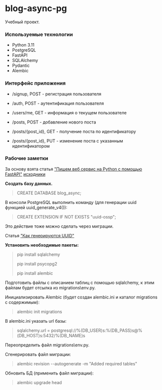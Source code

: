 # blog-async-pg
Учебный проект.

### Используемые технологии
* Python 3.11
* PostgreSQL
* FastAPI
* SQLAlchemy
* Pydantic
* Alembic

### Интерфейс приложения
* /signup, POST - регистрация пользователя
* /auth, POST - аутентификация пользователя
* /users/me, GET - информация о текущем пользователе

* /posts, POST - добавление нового поста 
* /posts/{post_id}, GET - получение поста по идентификатору
* /posts/{post_id}, PUT - изменение поста с указанным идентификатором

### Рабочие заметки

За основу взята статья 
["Пишем веб сервис на Python с помощью FastAPI"](https://habr.com/ru/articles/513328/)
[исходники](https://github.com/NeverWalkAloner/async-blogs)

**Создать базу данных.**
> CREATE DATABASE blog_async;

В консоли PostgreSQL выполнить команду 
(для генерации uuid функцией uuid_generate_v4()):
> CREATE EXTENSION IF NOT EXISTS "uuid-ossp";

Это действие тоже можно сделать через миграции.

Статья ["Как генерируются UUID"](https://habr.com/ru/companies/vk/articles/522094/)

**Установить необходимые пакеты:**
> pip install sqlalchemy
>
> pip install psycopg2
> 
> pip install alembic

Подготовить файлы с описанием таблиц с помощью sqlalchemy, 
к этим файлам будет отсылка из migrations\env.py.

Инициализировать Alembic 
(будет создан alembic.ini и каталог migrations с содержимым):
> alembic init migrations

В alembic.ini указать url базы:
> sqlalchemy.url = postgresql://%(DB_USER)s:%(DB_PASS)s@%(DB_HOST)s:5432/%(DB_NAME)s

Переопределить файл migrations\env.py.

Сгенерировать файл миграции:
> alembic revision --autogenerate -m "Added required tables"

Обновить БД (применить файл миграции):
> alembic upgrade head
